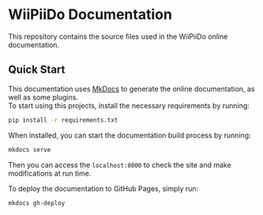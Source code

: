 # WiiPiiDo Documentation

This repository contains the source files used in the WiiPiiDo online documentation.

## Quick Start
This documentation uses [MkDocs](https://www.mkdocs.org/) to generate the online documentation, as well as some plugins. \
To start using this projects, install the necessary requirements by running:

```bash
pip install -r requirements.txt
```

When installed, you can start the documentation build process by running:

```bash
mkdocs serve
```

Then you can access the `localhost:8000` to check the site and make modifications at run time.

To deploy the documentation to GitHub Pages, simply run:

```bash
mkdocs gh-deploy
```
